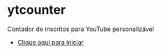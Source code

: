 # ytcounter
Contador de inscritos para YouTube personalizável

* [Clique aqui para iniciar](https://josejefferson.github.io/ytcounter/)
